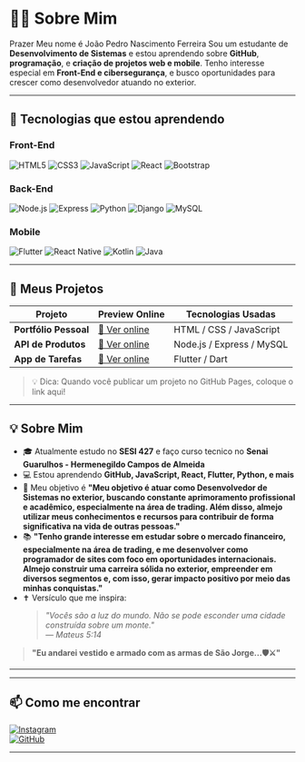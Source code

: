 # 👨‍💻 Sobre Mim 
Prazer Meu nome é João Pedro Nascimento Ferreira Sou um estudante de **Desenvolvimento de Sistemas** e estou aprendendo sobre **GitHub**, **programação**, e **criação de projetos web e mobile**. Tenho interesse especial em **Front-End e cibersegurança**, e busco oportunidades para crescer como desenvolvedor atuando no exterior.

---

## 🎯 Tecnologias que estou aprendendo

### Front-End
![HTML5](https://img.shields.io/badge/-HTML5-E34F26?style=flat-square&logo=html5&logoColor=white)
![CSS3](https://img.shields.io/badge/-CSS3-1572B6?style=flat-square&logo=css3)
![JavaScript](https://img.shields.io/badge/-JavaScript-F7DF1E?style=flat-square&logo=javascript&logoColor=black)
![React](https://img.shields.io/badge/-React-61DAFB?style=flat-square&logo=react&logoColor=black)
![Bootstrap](https://img.shields.io/badge/-Bootstrap-7952B3?style=flat-square&logo=bootstrap&logoColor=white)

### Back-End
![Node.js](https://img.shields.io/badge/-Node.js-339933?style=flat-square&logo=node.js&logoColor=white)
![Express](https://img.shields.io/badge/-Express-000000?style=flat-square&logo=express&logoColor=white)
![Python](https://img.shields.io/badge/-Python-3776AB?style=flat-square&logo=python&logoColor=white)
![Django](https://img.shields.io/badge/-Django-092E20?style=flat-square&logo=django&logoColor=white)
![MySQL](https://img.shields.io/badge/-MySQL-4479A1?style=flat-square&logo=mysql&logoColor=white)

### Mobile
![Flutter](https://img.shields.io/badge/-Flutter-02569B?style=flat-square&logo=flutter&logoColor=white)
![React Native](https://img.shields.io/badge/-React_Native-61DAFB?style=flat-square&logo=react&logoColor=black)
![Kotlin](https://img.shields.io/badge/-Kotlin-0095D5?style=flat-square&logo=kotlin&logoColor=white)
![Java](https://img.shields.io/badge/-Java-007396?style=flat-square&logo=java&logoColor=white)

---

## 🚀 Meus Projetos

| Projeto               | Preview Online                        | Tecnologias Usadas        |
|-----------------------|---------------------------------------|----------------------------|
| **Portfólio Pessoal** | [🔗 Ver online](https://seu-link.com) | HTML / CSS / JavaScript    |
| **API de Produtos**   | [🔗 Ver online](https://seu-link.com) | Node.js / Express / MySQL  |
| **App de Tarefas**    | [🔗 Ver online](https://seu-link.com) | Flutter / Dart             |

> 💡 Dica: Quando você publicar um projeto no GitHub Pages, coloque o link aqui!

---

## 💡 Sobre Mim

- 🎓 Atualmente estudo no **SESI 427** e faço curso tecnico no **Senai Guarulhos - Hermenegildo Campos de Almeida**
- 💻 Estou aprendendo **GitHub, JavaScript, React, Flutter, Python, e mais**
- 🎯 Meu objetivo é **"Meu objetivo é atuar como Desenvolvedor de Sistemas no exterior, buscando constante aprimoramento profissional e acadêmico, especialmente na área de trading. Além disso, almejo utilizar meus conhecimentos e recursos para contribuir de forma significativa na vida de outras pessoas."**
- 📚 **"Tenho grande interesse em estudar sobre o mercado financeiro, especialmente na área de trading, e me desenvolver como programador de sites com foco em oportunidades internacionais. Almejo construir uma carreira sólida no exterior, empreender em diversos segmentos e, com isso, gerar impacto positivo por meio das minhas conquistas."**
- ✝ Versículo que me inspira:  
  > *"Vocês são a luz do mundo. Não se pode esconder uma cidade construída sobre um monte."*  
  > — *Mateus 5:14*
  > 
> **"Eu andarei vestido e armado com as armas de São Jorge...🛡️⚔️"**

---



---

## 📫 Como me encontrar


[![Instagram](https://img.shields.io/badge/-Instagram-E4405F?style=flat-square&logo=instagram&logoColor=white)](https://www.instagram.com/_joaozinxt/?next=%2F)  
[![GitHub](https://img.shields.io/badge/-GitHub-181717?style=flat-square&logo=github&logoColor=white)](https://joaozinhotx.github.io/Meu-site/)

---






